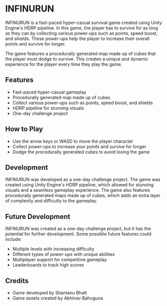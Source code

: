 # INFINURUN

INFINURUN is a fast-paced hyper-casual survival game created using Unity Engine's HDRP pipeline. In this game, the player has to survive for as long as they can by collecting various power-ups such as points, speed boost, and shields. These power-ups help the player to increase their overall points and survive for longer.

The game features a procedurally generated map made up of cubes that the player must dodge to survive. This creates a unique and dynamic experience for the player every time they play the game.

## Features

- Fast-paced hyper-casual gameplay
- Procedurally generated map made up of cubes
- Collect various power-ups such as points, speed boost, and shields
- HDRP pipeline for stunning visuals
- One-day challenge project

## How to Play

- Use the arrow keys or WASD to move the player character
- Collect power-ups to increase your points and survive for longer
- Dodge the procedurally generated cubes to avoid losing the game

## Development

INFINURUN was developed as a one-day challenge project. The game was created using Unity Engine's HDRP pipeline, which allowed for stunning visuals and a seamless gameplay experience. The game also features procedurally generated maps made up of cubes, which adds an extra layer of complexity and difficulty to the gameplay.

## Future Development

INFINURUN was created as a one-day challenge project, but it has the potential for further development. Some possible future features could include:

- Multiple levels with increasing difficulty
- Different types of power-ups with unique abilities
- Multiplayer support for competitive gameplay
- Leaderboards to track high scores

## Credits

- Game developed by Shantanu Bhatt
- Game assets created by Abhinav Bahuguna

